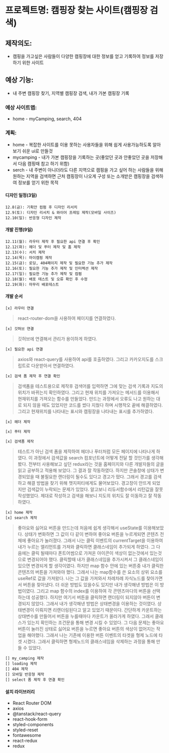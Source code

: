 # 프로젝트명: 캠핑장 찾는 사이트(캠핑장 검색)

## 제작의도:

- 캠핑을 가고싶은 사람들이 다양한 캠핑장에 대한 정보를 얻고 기록하여 정보를 저장하기 위한 사이트

## 예상 기능:

- 내 주변 캠핑장 찾기, 지역별 캠핑장 검색, 내가 가본 캠핑장 기록

### 예상 사이트맵:

- home - myCamping, search, 404

### 계획:

- home - 복잡한 사이트를 이용 못하는 사용자들을 위해 쉽게 사용가능하도록 알아보기 쉬운 ui로 만들것
- mycamping - 내가 가본 캠핑장을 기록하는 곳(좋았던 곳과 안좋았던 곳을 저장해서 다음 캠핑때 참고 하기 위함)
- serch - 내 주변이 아니더라도 다른 지역으로 캠핑을 가고 싶어 하는 사람들을 위해 원하는 지역을 검색하면 근처 캠핑장이 나오게 구성 또는 소개받은 캠핑장을 검색하여 정보를 얻기 위한 목적

#### 디자인 일정(3일)

    12.8(금): 기획안 컴펌 후 디자인 리서치
    12.9(토): 디자인 리서치 & 와이어 프레임 제작(모바일 사이즈)
    12.10(일): 반응형 디자인 제작

#### 개발 진행(9일)

    12.11(월): 라우터 제작 후 필요한 api 연결 후 확인
    12.12(화): 헤더 및 푸터 제작 및 홈 제작
    12.13(수): 서치 제작
    12.14(목): 마이캠핑 제작
    12.15(금): 로딩, 404페이지 제작 및 필요한 기능 추가 제작
    12.16(토): 필요한 기능 추가 제작 및 인터렉션 제작
    12.17(일): 필요한 기능 추가 제작 및 컴펌
    12.18(월): 배포 테스트 및 오류 확인 후 수정
    12.19(화): 마무리 배포테스트

#### 개발 순서

    [x] 라우터 연결

> react-router-dom을 사용하여 페이지를 연결하였다.

    [x] 깃허브 연결

> 깃허브에 연결해서 관리가 용이하게 하였다.

    [x] 필요한 api 연결

> axios와 react-query를 사용하여 api를 호출하였다. 그리고 카카오지도를 스크립트로 다운받아서 연결하였다.

    [x] 검색 폼 제작 후 연결 확인

> 검색폼을 테스트용으로 제작후 검색어를 입력하면 그에 맞는 검색 기록과 지도의 위치가 바뀌는지 확인하였다. 그리고 현재 위치를 가져오는 메서드를 이용해서 현재위치를 가져오는 함수를 만들었다. 만드는 과정에서 오류도 나고 원하는 대로 되지 않을 때도 있었지만 코드를 썼다 지웠다 하며 시행착오 끝에 해결하였다. 그리고 현재위치를 나타내는 표시와 캠핑장을 나타내는 표시를 추가하였다.

    [x] 헤더 제작

    [x] 푸터 제작

    [x] 검색폼 제작

> 테스트가 아닌 검색 폼을 제작하여 헤더나 푸터처럼 모든 페이지에 나타나게 하였다. 이 과정에서 검색값을 search 컴포넌트에 어떻게 전달 할 것인가를 생각해 봤다. 전부터 사용해보고 싶던 redux라는 것을 홈페이지와 다른 개발자들의 글을 읽고 공부하고 적용해 보았다. 그 결과 잘 작동하였다. 하지만 콘솔창에 상태가 변경되었을 때 불필요한 랜더링이 될수도 있다고 경고가 떴다. 그래서 경고를 검색하고 해결 방법을 찾기 위해 챗지피티에게도 물어보았다. 경고창이 안뜨게 되었지만 검색값이 누락되는 문제가 있었다. 알고보니 리듀서함수에서 리턴값을 잘못 작성했었다. 제대로 작성하고 검색을 해보니 지도의 위치도 잘 이동하고 잘 작동하였다.

    [x] home 제작
    [x] search 제작

> 좋아요와 싫어요 버튼을 만드는데 처음에 쉽게 생각해서 useState를 이용해보았다. 상태가 변화하면 그 값이 다 같이 변하여 좋아요 버튼을 누르게되면 콘텐츠 전체에 좋아요가 눌러졌다. 그래서 나는 클릭 이벤트의 currentTarget을 이용하여 내가 누르는 엘리먼트를 가져와 클릭하면 클래스네임이 추가되게 하였다. 그 다음에는 클릭 될때마다 폰트어썸으로 가져온 아이콘이 색상이 없는것에서 있는것으로 변경되어야 했다. 클릭할때 내가 클래스네임을 추가시켜서 그 클래스네임이 있으면 변경되게 할 생각이였다. 하지만 map 함수 안에 있는 버튼중 내가 클릭한 콘텐츠의 버튼을 가져와야 했다. 그래서 나는 map함수를 쓴 요소의 상위 요소를 useRef로 값을 가져왔다. 나는 그 값을 가져와서 차례차례 자식노드를 찾아가면서 버튼을 찾아냈다. 더 쉬운 방법도 있을수도 있지만 내가 생각해낸 방법은 이 방법이였다. 그리고 map 함수의 index를 이용하여 각 콘텐츠마다의 버튼을 선택하는데 성공했다. 하지만 여기서 버튼을 클릭하면 랜더링이 되지않아 버튼이 변경되지 않았다. 그래서 내가 생각해낸 방법은 상태변경을 이용하는 것이였다. 상태변경이 이뤄지면 리랜더링된다고 알고 있었기 때문이다. 간단하게 카운트하는 상태변수를 만들어서 버튼을 누를때마다 카운트가 올라가게 하였다. 그래서 클래스가 있는지 확인하는 조건문을 통해 변경 시킬 수 있었다. 그 다음 문제는 좋아요 버튼이 눌러진 상태로 싫어요 버튼을 누르면 좋아요 버튼의 색상이 없어지는 작업을 해야했다. 그래서 나는 기존에 이용한 버튼 이벤트의 타겟을 형제 노드에 타겟 시켰다. 그래서 클릭하면 형제노드의 클래스네임을 삭제하는 과정을 통해 만들 수 있었다.

    [] my_camping 제작
    [] loading 제작
    [] 404 제작
    [] 모바일 반응형 제작
    [] select 폼 제작 후 연결 확인

#### 설치 라이브러리

- React Router DOM
- axios
- @tanstack/react-query
- react-hook-form
- styled-components
- styled-reset
- fontawesome
- react-redux
- redux
